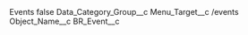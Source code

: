 <?xml version="1.0" encoding="UTF-8"?>
<CustomMetadata xmlns="http://soap.sforce.com/2006/04/metadata" xmlns:xsi="http://www.w3.org/2001/XMLSchema-instance" xmlns:xsd="http://www.w3.org/2001/XMLSchema">
    <label>Events</label>
    <protected>false</protected>
    <values>
        <field>Data_Category_Group__c</field>
        <value xsi:nil="true"/>
    </values>
    <values>
        <field>Menu_Target__c</field>
        <value xsi:type="xsd:string">/events</value>
    </values>
    <values>
        <field>Object_Name__c</field>
        <value xsi:type="xsd:string">BR_Event__c</value>
    </values>
</CustomMetadata>
